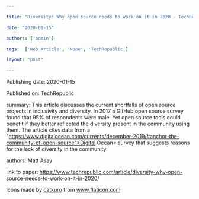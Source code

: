 ---
title: "Diversity: Why open source needs to work on it in 2020 - TechRepublic"
date: "2020-01-15"
authors: ['admin']
tags:  ['Web Article', 'None', 'TechRepublic']
layout: "post"
---
Publishing date: 2020-01-15

Published on: TechRepublic

summary: This article discusses the current shortfalls of open source projects in inclusivity and diversity. In 2017 a GitHub open source survey found that 95% of respondents were male.  Yet open source tools could benefit if they better reflected the diversity present in the community using them. The article cites data from a "https://www.digitalocean.com/currents/december-2019/#anchor-the-community-of-open-source">Digital Ocean< survey that suggests reasons for the lack of diversity in the community. 

authors: Matt Asay

link to paper: https://www.techrepublic.com/article/diversity-why-open-source-needs-to-work-on-it-in-2020/

Icons made by <a href="https://www.flaticon.com/free-icon/bookshelves_3576884" title="catkuro">catkuro</a> from <a href="https://www.flaticon.com/" title="Flaticon"> www.flaticon.com</a>